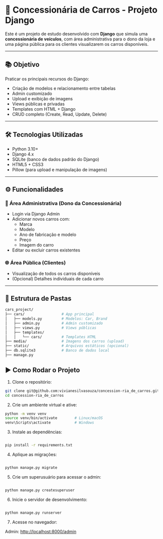 # 🚗 Concessionária de Carros - Projeto Django

Este é um projeto de estudo desenvolvido com **Django** que simula uma **concessionária de veículos**, com área administrativa para o dono da loja e uma página pública para os clientes visualizarem os carros disponíveis.

---

## 📚 Objetivo

Praticar os principais recursos do Django:

- Criação de modelos e relacionamento entre tabelas
- Admin customizado
- Upload e exibição de imagens
- Views públicas e privadas
- Templates com HTML + Django
- CRUD completo (Create, Read, Update, Delete)

---

## 🛠️ Tecnologias Utilizadas

- Python 3.10+
- Django 4.x
- SQLite (banco de dados padrão do Django)
- HTML5 + CSS3
- Pillow (para upload e manipulação de imagens)

---

## ⚙️ Funcionalidades

### 👤 Área Administrativa (Dono da Concessionária)

- Login via Django Admin
- Adicionar novos carros com:
  - Marca
  - Modelo
  - Ano de fabricação e modelo
  - Preço
  - Imagem do carro
- Editar ou excluir carros existentes

### 🌐 Área Pública (Clientes)

- Visualização de todos os carros disponíveis
- (Opcional) Detalhes individuais de cada carro

---

## 📂 Estrutura de Pastas

```bash
cars_project/
├── cars/                 # App principal
│   ├── models.py         # Modelos: Car, Brand
│   ├── admin.py          # Admin customizado
│   ├── views.py          # Views públicas
│   ├── templates/
│   │   └── cars/         # Templates HTML
├── media/                # Imagens dos carros (upload)
├── static/               # Arquivos estáticos (opcional)
├── db.sqlite3            # Banco de dados local
├── manage.py
```

## ▶️ Como Rodar o Projeto

1. Clone o repositório:

```bash
git clone git@github.com:vivianesilvasouza/concession-ria_de_carros.git
cd concession-ria_de_carros
```

2. Crie um ambiente virtual e ative:

```bash
python -m venv venv
source venv/bin/activate        # Linux/macOS
venv\Scripts\activate           # Windows
```

3. Instale as dependências:

```bash

pip install -r requirements.txt
```

4. Aplique as migrações:

```bash

python manage.py migrate
```

5. Crie um superusuário para acessar o admin:

```bash

python manage.py createsuperuser
```

6. Inicie o servidor de desenvolvimento:

```bash

python manage.py runserver
```

7. Acesse no navegador:

Admin: <http://localhost:8000/admin>
